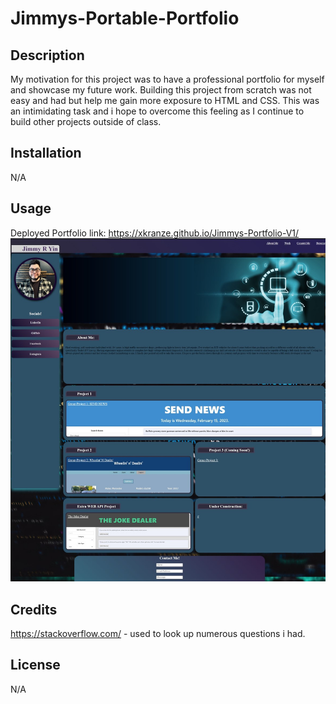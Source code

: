 # Jimmys-Portable-Portfolio

## Description

My motivation for this project was to have a professional portfolio for myself and showcase my future work.  Building this project from scratch was not easy and had but help me gain more exposure to HTML and CSS.  This was an intimidating task and i hope to overcome this feeling as I continue to build other projects outside of class.  




## Installation

N/A

## Usage
Deployed Portfolio link:
https://xkranze.github.io/Jimmys-Portfolio-V1/
 ![alt tag](./assets/portfoliooooo.jpg)


## Credits
https://stackoverflow.com/ - used to look up numerous questions i had.

## License
N/A